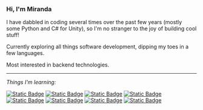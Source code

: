 ### Hi, I'm Miranda

I have dabbled in coding several times over the past few years (mostly some Python and C# for Unity), so I'm no stranger to the joy of building cool stuff!

Currently exploring all things software development, dipping my toes in a few languages.

Most interested in backend technologies.

<hr>

_Things I'm learning:_

<a href="#">![Static Badge](https://img.shields.io/badge/Python-356f9f)</a>
<a href="#">![Static Badge](https://img.shields.io/badge/JavaScript-f2bf26)</a>
<a href="#">![Static Badge](https://img.shields.io/badge/Golang-79d4fd)</a>
<a href="#">![Static Badge](https://img.shields.io/badge/SQL-00618b)</a>
<a href="#">![Static Badge](https://img.shields.io/badge/Bash-3e474a)</a>
<a href="#">![Static Badge](https://img.shields.io/badge/HTML-f2672e)</a>
<a href="#">![Static Badge](https://img.shields.io/badge/CSS-30aadd)</a>
<a href="#">![Static Badge](https://img.shields.io/badge/Git-de4c36)</a>
